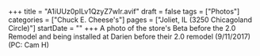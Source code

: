 +++
title = "A1iUUz0pILv1QzyZ7wIr.avif"
draft = false
tags = ["Photos"]
categories = ["Chuck E. Cheese's"]
pages = ["Joliet, IL (3250 Chicagoland Circle)"]
startDate = ""
+++
A photo of the store's Beta before the 2.0 Remodel and being installed at Darien before their 2.0 remodel (9/11/2017) (PC: Cam H)
